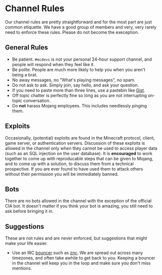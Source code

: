 # Channel Rules

Our channel rules are pretty straightforward and for the most part are just
common etiquette. We have a good group of members and very, very rarely need
to enforce these rules. Please do not become the exeception.

## General Rules

- Be patient. `#mcdevs` is not your personal 24-hour support channel, and
  people will respond when they feel like it.
- Be polite. People are much more likely to help you when you aren't being
  a brat.
- No away messages, no "What's playing messages", no spam.
- Do not ask to ask. Simply join, say hello, and ask your question.
- If you need to paste more than three lines, use a pastebin like [Gist][].
- Off topic chatter is perfectly fine so long as you are not interrupting
  on-topic conversation.
- Do **not** harass Mojang employees. This includes needlessly pinging them.

## Exploits

Occasionally, (potential) exploits are found in the Minecraft protocol,
client, game server, or authentication servers. Discussion of these exploits
is allowed in the channel only when they cannot be used to access player data
(such as an SQL injection on the user database). It is **encouraged** to work
together to come up with reproducable steps that can be given to Mojang,
and to come up with a solution, to discuss them from a technical
prospective. If you are ever found to have used them to attack others 
without their permission you will be immediately banned.

## Bots

There are no bots allowed in the channel with the exception of the official
CIA bot. It doesn't matter if you think your bot is amazing, you still
need to ask before bringing it in.

## Suggestions

These are not rules and are never enforced, but suggestions that might make
your life easier.

- Use an IRC [bouncer][] such as [znc][]. We are spread out across many
  timezones, and often take awhile to get back to you. Keeping a bouncer
  in the channel will keep you in the loop and make sure you don't miss
  mentions.

[bouncer]: http://en.wikipedia.org/wiki/BNC_(software)
[znc]: http://en.wikipedia.org/wiki/ZNC
[gist]: http://gist.github.com